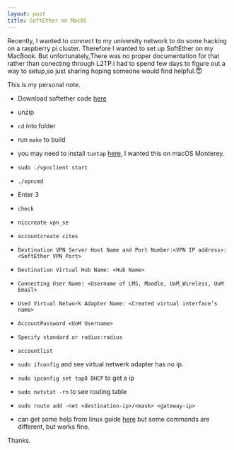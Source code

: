 ```yaml
---
layout: post
title: SoftEther on MacOS
---
```


Recently, I wanted to connect to my university network to do some hacking on a raspberry pi cluster. Therefore I wanted to set up SoftEther on my MacBook. But unfortunately,There was no proper documentation for that rather than conecting through L2TP.I had to spend few days to figure out a way to setup,so just sharing hoping someone would find helpful.😇

 This is my personal note.

- Download softether code [here](https://www.softether-download.com/en.aspx?product=softether)
  
- unzip
  
- `cd` into folder

- run `make` to build

- you may need to install `tuntap` [here](https://brewinstall.org/install-tuntap-mac-osx/), I wanted this on macOS Monterey.
  
- `sudo ./vpnclient start`

- `./vpncmd`

- Enter 3

- `check`

- `niccreate vpn_se`

- `accountcreate cites`

- `Destination VPN Server Host Name and Port Number:<VPN IP address>:<SoftEther VPN Port>`

- `Destination Virtual Hub Name: <Hub Name>`

- `Connecting User Name: <Username of LMS, Moodle, UoM_Wireless, UoM Email>`

- `Used Virtual Network Adapter Name: <Created virtual interface’s name>`

- `AccountPassword <UoM Username>`

- `Specify standard or radius:radius`

- `accountlist`

- `sudo ifconfig` and see virtual netwerk adapter has no ip.

- `sudo ipconfig set tap0 DHCP` to get a ip

- `sudo netstat -rn` to see routing table

- `sudo route add -net <destination-ip>/<mask> <gateway-ip>`

- can get some help from linux guide [here](https://uom.lk/cites/support/vpn-installation-guide) but some commands are different, but works fine.

Thanks.
